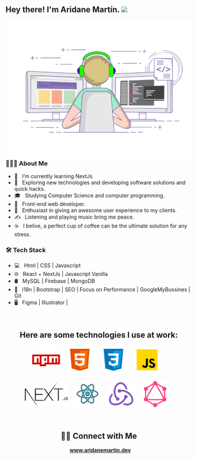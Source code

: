 <h2> Hey there! I'm Aridane Martín. <img src="https://github.com/souvikguria98/souvikguria98/blob/master/Hi.gif" width="25"></h2>
<img align="right" alt="GIF" src="https://raw.githubusercontent.com/devSouvik/devSouvik/master/gif3.gif" width="500"/>

<h3> 👨🏻‍💻 About Me </h3>

- 🔭 &nbsp; I’m currently learning NextJs
- 🤔 &nbsp; Exploring new technologies and developing software solutions and quick hacks.
- 🎓 &nbsp; Studying Computer Science and computer programming.
- 💼 &nbsp; Front-end web developer.
- 🌱 &nbsp; Enthusiast in giving an awesome user experience to my clients.
- ✍️ &nbsp; Listening and playing music bring me peace.
- ☕ &nbsp; I belive, a perfect cup of coffee can be the ultimate solution for any stress. 

<h3>🛠 Tech Stack</h3>

- 💻 &nbsp; Html | CSS | Javascript   
- 🌐 &nbsp; React + NextJs | Javascript Vanilla
- 🛢 &nbsp; MySQL | Firebase | MongoDB
- 🔧 &nbsp; i18n | Bootstrap | SEO | Focus on Performance | GoogleMyBussines | Git
- 🖥 &nbsp; Figma | Illustrator | 

<br>

<h2 align="center">
  Here are some technologies I use at work:
</h2>
<p align="center">
<code><img height="75" src="https://github.com/chandan-reddy-k/chandan-reddy-k/blob/master/assets/npm.png"></code> &nbsp;&nbsp;
<code><img height="75" src="https://github.com/chandan-reddy-k/chandan-reddy-k/blob/master/assets/html.png"></code> &nbsp;&nbsp;
<code><img height="75" src="https://github.com/chandan-reddy-k/chandan-reddy-k/blob/master/assets/css.png"></code> &nbsp;&nbsp;
<code><img height="75" src="https://github.com/chandan-reddy-k/chandan-reddy-k/blob/master/assets/js.png"></code> &nbsp;&nbsp;
</p>
<p align="center">
<code><img height="70" src="https://github.com/chandan-reddy-k/chandan-reddy-k/blob/master/assets/next.png"></code> &nbsp;&nbsp;
<code><img height="75" src="https://github.com/chandan-reddy-k/chandan-reddy-k/blob/master/assets/react.png"></code> &nbsp;&nbsp;
<code><img height="75" src="https://github.com/chandan-reddy-k/chandan-reddy-k/blob/master/assets/redux.png"></code> &nbsp;&nbsp;
<code><img height="75" src="https://github.com/chandan-reddy-k/chandan-reddy-k/blob/master/assets/graphql.png"></code> &nbsp;&nbsp;
</p>

<br/>

<h2 align="center"> 🤝🏻 Connect with Me </h2>
<p align="center">
&nbsp; <a href="https://www.instagram.com/iamaridane/" target="_blank" rel="noopener noreferrer"><strong>www.aridanemartin.dev</strong></a>  
